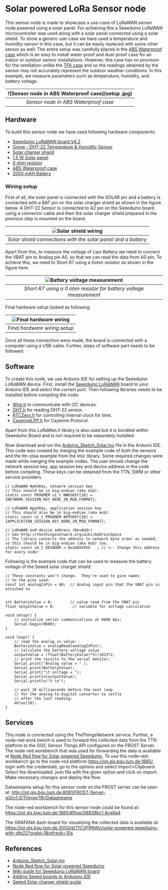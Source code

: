 ﻿# Solar powered LoRa Sensor node

This sensor node is made to showcase a use-case of LoRaWAN sensor node powered using a solar panel. For achieving this a Seeeduino LoRaWAN microcontroller was used along with a solar panel connected using a solar shield. To show a generic use-case we have used a temperature and humidity sensor in this case, but it can be easily replaced with some other sensor as well. The entire setup was carefully placed in the [ABS Waterproof case](https://www.aliexpress.com/item/32806344313.html) which is an easy to install water-proof and dust-proof case for an indoor or outdoor sensor installations. However, this case has no provision for the ventilation unlike the [TFA case](https://www.tfa-dostmann.de/en/produkt/protective-cover-for-outdoor-transmitter/) and so the readings obtained by the sensor may not accurately represent the outdoor weather conditions. In this example, we measure parameters such as temperature, humidity, and battery voltage.

| ![Sensor node in ABS Waterproof case](setup .jpg) | 
|:--:| 
| *Sensor node in ABS Waterproof case* |

## Hardware

To build this sensor node we have used following hardware components:

- [Seeeduino LoRaWAN board V4.2](http://wiki.seeedstudio.com/Seeeduino_LoRAWAN/)
- [Grove - DHT-22 Temperature & Humidity Sensor](http://wiki.seeedstudio.com/Grove-Temperature_and_Humidity_Sensor_Pro/) 
- [Solar charger shield](http://wiki.seeedstudio.com/Solar_Charger_Shield_V2.2/)
- [1.5 W Solar panel](https://www.seeedstudio.com/1-5W-Solar-Panel-81X137.html)
- [0 ohm resistor](http://www.learningaboutelectronics.com/Articles/Zero-ohm-resistors)
- [ABS Waterproof case](https://www.aliexpress.com/item/32806344313.html)
- [2000 mAH Battery](https://www.adafruit.com/product/2011)

### Wiring setup

First of all, the solar panel is connected with the SOLAR pin and a battery is connected with a BAT pin on the solar charger shield as shown in the figure below. A DHT-22 Sensor is connected to A2 pin on the Seeeduino board using a connector cable and then the solar charger shield prepared in the previous step is mounted on the board. 

| ![Solar shield wiring](shield_wiring.jpg) | 
|:--:| 
| *Solar shield connections with the solar panel and a battery* |

Apart from this, to measure the voltage of Lipo Battery we need to connect the VBAT pin to Analog pin A0, so that we can read the data from A0 pin. To achieve this, we need to Short R7 using a 0ohm resistor as shown in the figure here.

| ![Battery voltage measurement](short.jpg) | 
|:--:| 
| *Short R7 using a 0 ohm resistor for battery voltage measurement* |

Final hardware setup looked as following:

| ![Final hardware wiring](hardware.png) | 
|:--:| 
| *Final hardware wiring setup* |

Once all these connection were made, the board is connected with a computer using a USB cable. Further, steps of software part needs to be followed:

## Software

To create this node, we use Arduino IDE for setting up the Seeeduino LoRaWAN device. First, install the [Seeeduino LoRaWAN](http://wiki.seeedstudio.com/Seeeduino_LoRAWAN/) board to your Arduino IDE and select the correct port. Then following libraries needs to be installed before compiling the code:

- [Wire.h](https://github.com/esp8266/Arduino/tree/master/libraries/Wire) to communicate with I2C devices.
- [DHT.h](https://github.com/Seeed-Studio/Grove_Temperature_And_Humidity_Sensor) for reading DHT-22 sensor.
- [RTCZero.h](https://github.com/arduino-libraries/RTCZero) for controlling internal clock for time.
- [CayenneLPP.h](https://github.com/ElectronicCats/CayenneLPP/archive/master.zip) for Cayenne Protocol.

Apart from this LoRaWan.h library is also used but it is bundled within Seeeduino Board and is not required to be separately installed.

Now download and run the [Arduino_Sketch_Solar.ino](Arduino_Sketch_Solar/Arduino_Sketch_Solar.ino) file in the Arduino IDE. This code was created by merging the example code of both the sensors and the ttn-otaa example from the lmic library. Some required changes were made while merging the example codes. The user should change the network session key, app session key and device address in the code before compiling. These keys can be obtained from the TTN, SWM or other service providers.

```
// LoRaWAN NwkSKey, network session key
// This should be in big-endian (aka msb).
static const PROGMEM u1_t NWKSKEY[16] = {NETWORK_SESSION_KEY_HERE_IN_MSB_FORMAT};

// LoRaWAN AppSKey, application session key
// This should also be in big-endian (aka msb).
static const u1_t PROGMEM APPSKEY[16] = {APPLICATION_SESSION_KEY_HERE_IN_MSB_FORMAT};

// LoRaWAN end-device address (DevAddr)
// See http://thethingsnetwork.org/wiki/AddressSpace
// The library converts the address to network byte order as needed, so this should be in big-endian (aka msb) too.
static const u4_t DEVADDR = 0x260XXXXX   ; // <-- Change this address for every node!
```
Following is the example code that can be used to measure the battery voltage of the Seeed solar charger shield:
```
// These constants won't change.  They're used to give names
// to the pins used:
const int analogInPin = A0;  // Analog input pin that the VBAT pin is attached to


int BatteryValue = 0;        // value read from the VBAT pin
float outputValue = 0;        // variable for voltage calculation

void setup() {
    // initialize serial communications at 9600 bps:
    Serial.begin(9600);
}

void loop() {
    // read the analog in value:
    BatteryValue = analogRead(analogInPin);
    // Calculate the battery voltage value
    outputValue = (float(BatteryValue)*5)/1023*2;
    // print the results to the serial monitor:
    Serial.print("Analog value = " );
    Serial.print(BatteryValue);
    Serial.print("\t voltage = ");
    Serial.println(outputValue);
    Serial.println("V \n");

    // wait 10 milliseconds before the next loop
    // for the analog-to-digital converter to settle
    // after the last reading:
    delay(10);
}
```

## Services

This node is connected using the TheThingsNetwork service. Further, a node-red work bench is used to forward this collected data from the TTN platform to the OGC Sensor Things API configured on the FROST Server. The node-red workbench that was used for forwarding the data is available at [Node Red flow for Solar powered Seeeduino](./Node_flow_Solar.json). To use this node-red-workbench go to the node-red platform https://iot.gis.bgu.tum.de:1885/, login with the credentials, go to the options and select Import>Clipboard. Select the downloaded .json file with the given option and click on import. Make necessary changes and deploy the flow.

Datastreams setup for this sensor node on the FROST server can be seen at:
http://iot.gis.bgu.tum.de:8081/FROST-Server-gi3/v1.0/Things(19)/Datastreams

The node-red workbench for this sensor node could be found at: https://iot.gis.bgu.tum.de:1885/#flow/58838bc1.4ce6a4

The GRAFANA dash-board for visualizing the collected data is available at:
https://iot.gis.bgu.tum.de:3050/d/TfCVFRNWz/solar-powered-seeeduino-with-dht22?orgId=1&refresh=10s

## References

* [Arduino_Sketch_Solar.ino](Arduino_Sketch_Solar/Arduino_Sketch_Solar.ino)
* [Node Red flow for Solar powered Seeeduino](./Node_flow_Solar.json)
* [Wiki guide for Seeeduino LoRaWAN board](http://wiki.seeedstudio.com/Seeeduino_LoRAWAN/)
* [Adding Seeed boards to Arduiono IDE](http://wiki.seeedstudio.com/Seeed_Arduino_Boards/)
* [Seeed Solar charger shield guide](http://wiki.seeedstudio.com/Solar_Charger_Shield_V2.2/)
